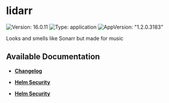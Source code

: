 # lidarr

![Version: 16.0.11](https://img.shields.io/badge/Version-16.0.11-informational?style=flat-square) ![Type: application](https://img.shields.io/badge/Type-application-informational?style=flat-square) ![AppVersion: "1.2.0.3183"](https://img.shields.io/badge/AppVersion-"1.2.0.3183"-informational?style=flat-square)

Looks and smells like Sonarr but made for music

## Available Documentation

- [**Changelog**](CHANGELOG)

- [**Helm Security**](container-security)

- [**Helm Security**](helm-security)

